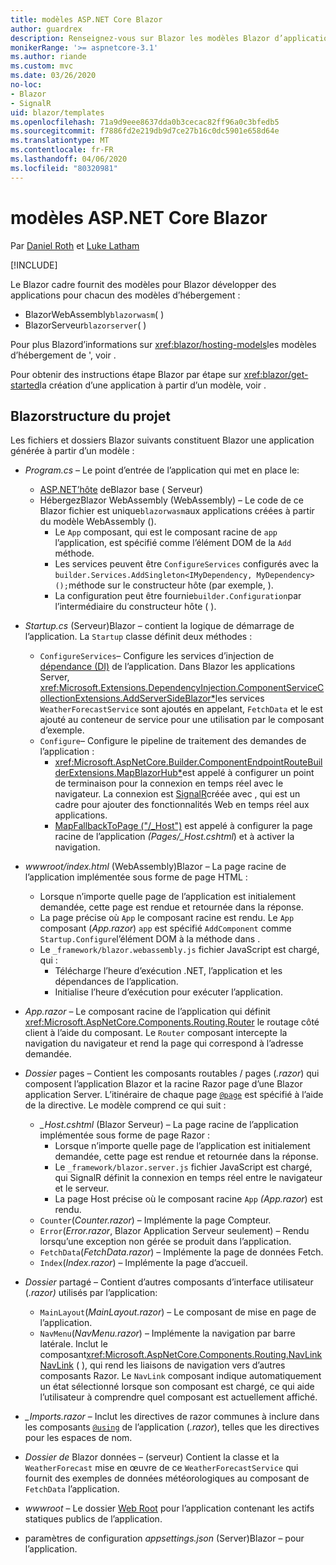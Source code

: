```yaml
---
title: modèles ASP.NET Core Blazor
author: guardrex
description: Renseignez-vous sur Blazor les modèles Blazor d’applications ASP.NET Core et la structure du projet.
monikerRange: '>= aspnetcore-3.1'
ms.author: riande
ms.custom: mvc
ms.date: 03/26/2020
no-loc:
- Blazor
- SignalR
uid: blazor/templates
ms.openlocfilehash: 71a9d9eee8637dda0b3cecac82ff96a0c3bfedb5
ms.sourcegitcommit: f7886fd2e219db9d7ce27b16c0dc5901e658d64e
ms.translationtype: MT
ms.contentlocale: fr-FR
ms.lasthandoff: 04/06/2020
ms.locfileid: "80320981"
---
```

# <a name="aspnet-core-opno-locblazor-templates"></a>modèles ASP.NET Core Blazor

Par [Daniel Roth](https://github.com/danroth27) et [Luke Latham](https://github.com/guardrex)

[!INCLUDE[](~/includes/blazorwasm-preview-notice.md)]

Le Blazor cadre fournit des modèles pour Blazor développer des applications pour chacun des modèles d’hébergement :

* BlazorWebAssembly`blazorwasm`( )
* BlazorServeur`blazorserver`( )

Pour plus Blazord’informations sur <xref:blazor/hosting-models>les modèles d’hébergement de ', voir .

Pour obtenir des instructions étape Blazor par étape sur <xref:blazor/get-started>la création d’une application à partir d’un modèle, voir .

## <a name="opno-locblazor-project-structure"></a>Blazorstructure du projet

Les fichiers et dossiers Blazor suivants constituent Blazor une application générée à partir d’un modèle :

* *Program.cs* &ndash; Le point d’entrée de l’application qui met en place le:

  * [ASP.NET’hôte](xref:fundamentals/host/generic-host) deBlazor base ( Serveur)
  * HébergezBlazor WebAssembly (WebAssembly) &ndash; Le code de ce Blazor fichier est unique`blazorwasm`aux applications créées à partir du modèle WebAssembly ().
    * Le `App` composant, qui est le composant racine de `app` l’application, est spécifié comme l’élément DOM de la `Add` méthode.
    * Les services peuvent être `ConfigureServices` configurés avec la `builder.Services.AddSingleton<IMyDependency, MyDependency>();`méthode sur le constructeur hôte (par exemple, ).
    * La configuration peut être fournie`builder.Configuration`par l’intermédiaire du constructeur hôte ( ).

* *Startup.cs* (Serveur)Blazor &ndash; contient la logique de démarrage de l’application. La `Startup` classe définit deux méthodes :

  * `ConfigureServices`&ndash; Configure les services d’injection de [dépendance (DI)](xref:fundamentals/dependency-injection) de l’application. Dans Blazor les applications Server, <xref:Microsoft.Extensions.DependencyInjection.ComponentServiceCollectionExtensions.AddServerSideBlazor*>les services `WeatherForecastService` sont ajoutés en appelant, `FetchData` et le est ajouté au conteneur de service pour une utilisation par le composant d’exemple.
  * `Configure`&ndash; Configure le pipeline de traitement des demandes de l’application :
    * <xref:Microsoft.AspNetCore.Builder.ComponentEndpointRouteBuilderExtensions.MapBlazorHub*>est appelé à configurer un point de terminaison pour la connexion en temps réel avec le navigateur. La connexion est [SignalR](xref:signalr/introduction)créée avec , qui est un cadre pour ajouter des fonctionnalités Web en temps réel aux applications.
    * [MapFallbackToPage ("/_Host")](xref:Microsoft.AspNetCore.Builder.RazorPagesEndpointRouteBuilderExtensions.MapFallbackToPage*) est appelé à configurer la page racine de l’application *(Pages/_Host.cshtml*) et à activer la navigation.

* *wwwroot/index.html* (WebAssembly)Blazor &ndash; La page racine de l’application implémentée sous forme de page HTML :
  * Lorsque n’importe quelle page de l’application est initialement demandée, cette page est rendue et retournée dans la réponse.
  * La page précise où `App` le composant racine est rendu. Le `App` composant (*App.razor*) `app` est spécifié `AddComponent` comme `Startup.Configure`l’élément DOM à la méthode dans .
  * Le `_framework/blazor.webassembly.js` fichier JavaScript est chargé, qui :
    * Télécharge l’heure d’exécution .NET, l’application et les dépendances de l’application.
    * Initialise l’heure d’exécution pour exécuter l’application.

* *App.razor* &ndash; Le composant racine de l’application qui définit <xref:Microsoft.AspNetCore.Components.Routing.Router> le routage côté client à l’aide du composant. Le `Router` composant intercepte la navigation du navigateur et rend la page qui correspond à l’adresse demandée.

* *Dossier* pages &ndash; Contient les composants routables / pages (*.razor*) qui composent l’application Blazor et la racine Razor page d’une Blazor application Server. L’itinéraire de chaque page [`@page`](xref:mvc/views/razor#page) est spécifié à l’aide de la directive. Le modèle comprend ce qui suit :
  * *_Host.cshtml* (Blazor Serveur) &ndash; La page racine de l’application implémentée sous forme de page Razor :
    * Lorsque n’importe quelle page de l’application est initialement demandée, cette page est rendue et retournée dans la réponse.
    * Le `_framework/blazor.server.js` fichier JavaScript est chargé, qui SignalR définit la connexion en temps réel entre le navigateur et le serveur.
    * La page Host précise où le composant racine `App` *(App.razor*) est rendu.
  * `Counter`(*Counter.razor*) &ndash; Implémente la page Compteur.
  * `Error`(*Error.razor*, Blazor Application Serveur seulement) &ndash; Rendu lorsqu’une exception non gérée se produit dans l’application.
  * `FetchData`(*FetchData.razor*) &ndash; Implémente la page de données Fetch.
  * `Index`(*Index.razor*) &ndash; Implémente la page d’accueil.

* *Dossier* partagé &ndash; Contient d’autres composants d’interface utilisateur (*.razor)* utilisés par l’application:
  * `MainLayout`(*MainLayout.razor*) &ndash; Le composant de mise en page de l’application.
  * `NavMenu`(*NavMenu.razor*) &ndash; Implémente la navigation par barre latérale. Inclut le composant<xref:Microsoft.AspNetCore.Components.Routing.NavLink> [NavLink](xref:blazor/routing#navlink-component) ( ), qui rend les liaisons de navigation vers d’autres composants Razor. Le `NavLink` composant indique automatiquement un état sélectionné lorsque son composant est chargé, ce qui aide l’utilisateur à comprendre quel composant est actuellement affiché.

* *_Imports.razor* &ndash; Inclut les directives de razor communes à inclure dans les composants [`@using`](xref:mvc/views/razor#using) de l’application (*.razor*), telles que les directives pour les espaces de nom.

* *Dossier de* Blazor données &ndash; (serveur) Contient la classe et la `WeatherForecast` mise en œuvre de ce `WeatherForecastService` qui fournit des exemples de données météorologiques au composant de `FetchData` l’application.

* *wwwroot* &ndash; Le dossier [Web Root](xref:fundamentals/index#web-root) pour l’application contenant les actifs statiques publics de l’application.

* paramètres de configuration *appsettings.json* (Server)Blazor &ndash; pour l’application.
